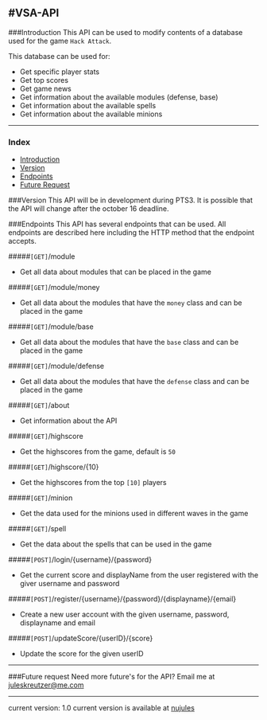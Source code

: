 #VSA-API
---
###Introduction
This API can be used to modify contents of a database used for the game ```Hack Attack```.

This database can be used for:
 - Get specific player stats
 - Get top scores
 - Get game news
 - Get information about the available modules (defense, base)
 - Get information about the available spells
 - Get information about the available minions

---
### Index
 - [Introduction](https://github.com/juleskreutzer/VSA-api/blob/master/readme.md#introduction)
 - [Version](https://github/com/juleskreutzer/VSA-api/blob/master/readme.md#version)
 - [Endpoints](https://github.com/juleskreutzer/VSA-api/blob/master/readme.md#endpoints)
 - [Future Request](https://github.com/juleskreutzer/VSA-api/blob/master/readme.md#future-request)

 
###Version
This API will be in development during PTS3. It is possible that the API will change after the october 16 deadline.

###Endpoints
This API has several endpoints that can be used. All endpoints are described here including the HTTP method that the endpoint accepts.

#####```[GET]```/module
- Get all data about modules that can be placed in the game

#####```[GET]```/module/money
- Get all data about the modules that have the ```money``` class and can be placed in the game

#####```[GET]```/module/base
- Get all data about the modules that have the ```base``` class and can be placed in the game

#####```[GET]```/module/defense
- Get all data about the modules that have the ```defense``` class and can be placed in the game

#####```[GET]```/about
- Get information about the API

#####```[GET]```/highscore
- Get the highscores from the game, default is ```50```

#####```[GET]```/highscore/{10}
- Get the highscores from the top ```[10]``` players

#####```[GET]```/minion
- Get the data used for the minions used in different waves in the game

#####```[GET]```/spell
- Get the data about the spells that can be used in the game

#####```[POST]```/login/{username}/{password}
- Get the current score and displayName from the user registered with the giver username and password

#####```[POST]```/register/{username}/{password}/{displayname}/{email}
- Create a new user account with the given username, password, displayname and email

#####```[POST]```/updateScore/{userID}/{score}
- Update the score for the given userID


---

###Future request
Need more future's for the API? Email me at [juleskreutzer@me.com](mailto:juleskreutzer@me.com)


---
current version: 1.0
current version is available at [nujules](http://api.nujules.nl)
